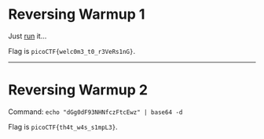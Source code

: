 # Reversing Warmup 1

Just [run](run) it...

Flag is `picoCTF{welc0m3_t0_r3VeRs1nG}`.

---

# Reversing Warmup 2

Command: `echo "dGg0dF93NHNfczFtcEwz" | base64 -d`

Flag is `picoCTF{th4t_w4s_s1mpL3}`.